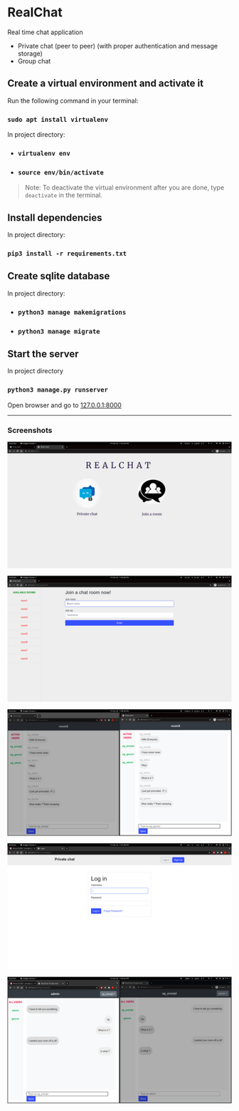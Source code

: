 # RealChat
Real time chat application

+ Private chat (peer to peer) (with proper authentication and message storage)
+ Group chat

## Create a virtual environment and activate it

Run the following command in your terminal:
### `sudo apt install virtualenv`

In project directory:
+ ### `virtualenv env`
+ ### `source env/bin/activate`

> Note: To deactivate the virtual environment after you are done, type `deactivate` in the terminal.

## Install dependencies
In project directory:
### `pip3 install -r requirements.txt`

## Create sqlite database
In project directory:

+ ### `python3 manage makemigrations`
+ ### `python3 manage migrate`

## Start the server
In project directory
### `python3 manage.py runserver`

Open browser and go to [127.0.0.1:8000](http://127.0.0.1:8000)


---
### Screenshots
![](./screenshots/1.png)

![](./screenshots/2.png)

![](./screenshots/3.png)

![](./screenshots/4.png)

![](./screenshots/5.png)
